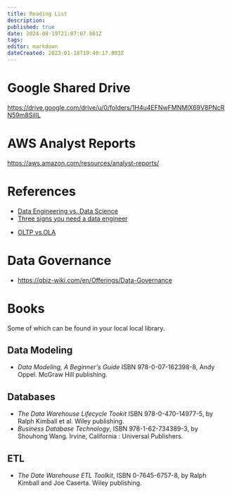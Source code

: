 ```yaml
---
title: Reading List
description: 
published: true
date: 2024-08-19T21:07:07.081Z
tags: 
editor: markdown
dateCreated: 2023-01-18T19:40:17.803Z
---
```


# Google Shared Drive
https://drive.google.com/drive/u/0/folders/1H4u4EFNwFMNMIX69V8PNcRN59m8SilIL

# AWS Analyst Reports
https://aws.amazon.com/resources/analyst-reports/

# References
- [Data Engineering vs. Data Science](https://www.snowflake.com/trending/data-science-vs-data-engineering)
- [Three signs you need a data engineer](https://www.immuta.com/articles/3-signs-you-need-a-data-engineer/)
* [OLTP vs.OLA](https://www.spiceworks.com/tech/artificial-intelligence/articles/olap-vs-oltp/)

# Data Governance 
 - https://qbiz-wiki.com/en/Offerings/Data-Governance
 
# Books
Some of which can be found in your local local library.

## Data Modeling
* *Data Modeling, A Beginner's Guide*  ISBN 978-0-07-162398-8, Andy Oppel.  McGraw Hill publishing.

## Databases
* *The Data Warehouse Lifecycle Tookit* ISBN 978-0-470-14977-5, by Ralph Kimball et al.  Wiley publishing.
* *Business Database Technology*, ISBN 978-1-62-734389-3, by Shouhong Wang.  Irvine, California : Universal Publishers.

## ETL
* *The Date Warehouse ETL Toolkit*, ISBN 0-7645-6757-8, by Ralph Kimball and Joe Caserta.  Wiley publishing.